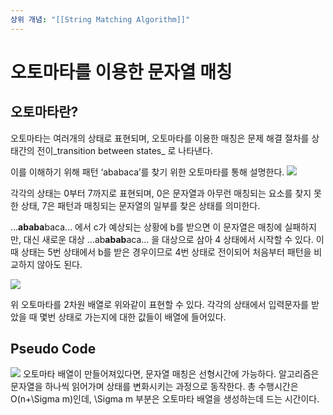 ```yaml
---
상위 개념: "[[String Matching Algorithm]]"
---
```

# 오토마타를 이용한 문자열 매칭

## 오토마타란?
오토마타는 여러개의 상태로 표현되며, 오토마타를 이용한 매칭은 문제 해결 절차를 상태간의 전이_transition between states_ 로 나타낸다.

이를 이해하기 위해 패턴 ‘ababaca’를 찾기 위한 오토마타를 통해 설명한다.
![](https://i.imgur.com/htnOHV3.png)

각각의 상태는 0부터 7까지로 표현되며, 0은 문자열과 아무런 매칭되는 요소를 찾지 못한 상태, 7은 패턴과 매칭되는 문자열의 일부를 찾은 상태를 의미한다.

…**ababa**baca… 에서 c가 예상되는 상황에 b를 받으면 이 문자열은 매칭에 실패하지만, 대신 새로운 대상 …ab**abab**aca… 을 대상으로 삼아 4 상태에서 시작할 수 있다. 이때 상태는 5번 상태에서 b를 받은 경우이므로 4번 상태로 전이되어 처음부터 패턴을 비교하지 않아도 된다.

![](https://i.imgur.com/oc22BT7.png)

위 오토마타를 2차원 배열로 위와같이 표현할 수 있다. 각각의 상태에서 입력문자를 받았을 때 몇번 상태로 가는지에 대한 값들이 배열에 들어있다.

## Pseudo Code
![](https://i.imgur.com/OEvHQkQ.png)
오토마타 배열이 만들어져있다면, 문자열 매칭은 선형시간에 가능하다. 알고리즘은 문자열을 하나씩 읽어가며 상태를 변화시키는 과정으로 동작한다. 총 수행시간은 O(n+\Sigma m)인데, \Sigma m 부분은 오토마타 배열을 생성하는데 드는 시간이다.
